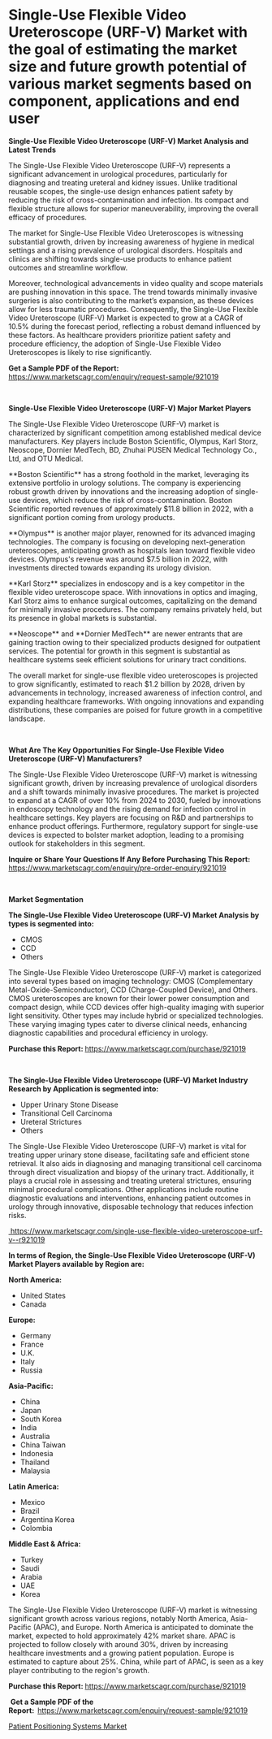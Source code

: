 <p><h1>Single-Use Flexible Video Ureteroscope (URF-V) Market with the goal of estimating the market size and future growth potential of various market segments based on component, applications and end user</h1></p><p><strong>Single-Use Flexible Video Ureteroscope (URF-V) Market Analysis and Latest Trends</strong></p>
<p><p>The Single-Use Flexible Video Ureteroscope (URF-V) represents a significant advancement in urological procedures, particularly for diagnosing and treating ureteral and kidney issues. Unlike traditional reusable scopes, the single-use design enhances patient safety by reducing the risk of cross-contamination and infection. Its compact and flexible structure allows for superior maneuverability, improving the overall efficacy of procedures.</p><p>The market for Single-Use Flexible Video Ureteroscopes is witnessing substantial growth, driven by increasing awareness of hygiene in medical settings and a rising prevalence of urological disorders. Hospitals and clinics are shifting towards single-use products to enhance patient outcomes and streamline workflow.</p><p>Moreover, technological advancements in video quality and scope materials are pushing innovation in this space. The trend towards minimally invasive surgeries is also contributing to the market’s expansion, as these devices allow for less traumatic procedures. Consequently, the Single-Use Flexible Video Ureteroscope (URF-V) Market is expected to grow at a CAGR of 10.5% during the forecast period, reflecting a robust demand influenced by these factors. As healthcare providers prioritize patient safety and procedure efficiency, the adoption of Single-Use Flexible Video Ureteroscopes is likely to rise significantly.</p></p>
<p><strong>Get a Sample PDF of the Report:&nbsp;</strong> <a href="https://www.marketscagr.com/enquiry/request-sample/921019?utm_campaign=2384&utm_medium=2&utm_source=Github&utm_content=ia&utm_term=04032025&utm_id=single-use-flexible-video-ureteroscope-urf-v">https://www.marketscagr.com/enquiry/request-sample/921019</a></p>
<p>&nbsp;</p>
<p><strong>Single-Use Flexible Video Ureteroscope (URF-V) Major Market Players</strong></p>
<p><p>The Single-Use Flexible Video Ureteroscope (URF-V) market is characterized by significant competition among established medical device manufacturers. Key players include Boston Scientific, Olympus, Karl Storz, Neoscope, Dornier MedTech, BD, Zhuhai PUSEN Medical Technology Co., Ltd, and OTU Medical.</p><p>**Boston Scientific** has a strong foothold in the market, leveraging its extensive portfolio in urology solutions. The company is experiencing robust growth driven by innovations and the increasing adoption of single-use devices, which reduce the risk of cross-contamination. Boston Scientific reported revenues of approximately $11.8 billion in 2022, with a significant portion coming from urology products.</p><p>**Olympus** is another major player, renowned for its advanced imaging technologies. The company is focusing on developing next-generation ureteroscopes, anticipating growth as hospitals lean toward flexible video devices. Olympus's revenue was around $7.5 billion in 2022, with investments directed towards expanding its urology division.</p><p>**Karl Storz** specializes in endoscopy and is a key competitor in the flexible video ureteroscope space. With innovations in optics and imaging, Karl Storz aims to enhance surgical outcomes, capitalizing on the demand for minimally invasive procedures. The company remains privately held, but its presence in global markets is substantial.</p><p>**Neoscope** and **Dornier MedTech** are newer entrants that are gaining traction owing to their specialized products designed for outpatient services. The potential for growth in this segment is substantial as healthcare systems seek efficient solutions for urinary tract conditions.</p><p>The overall market for single-use flexible video ureteroscopes is projected to grow significantly, estimated to reach $1.2 billion by 2028, driven by advancements in technology, increased awareness of infection control, and expanding healthcare frameworks. With ongoing innovations and expanding distributions, these companies are poised for future growth in a competitive landscape.</p></p>
<p>&nbsp;</p>
<p><strong>What Are The Key Opportunities For Single-Use Flexible Video Ureteroscope (URF-V) Manufacturers?</strong></p>
<p><p>The Single-Use Flexible Video Ureteroscope (URF-V) market is witnessing significant growth, driven by increasing prevalence of urological disorders and a shift towards minimally invasive procedures. The market is projected to expand at a CAGR of over 10% from 2024 to 2030, fueled by innovations in endoscopy technology and the rising demand for infection control in healthcare settings. Key players are focusing on R&D and partnerships to enhance product offerings. Furthermore, regulatory support for single-use devices is expected to bolster market adoption, leading to a promising outlook for stakeholders in this segment.</p></p>
<p><strong>Inquire or Share Your Questions If Any Before Purchasing This Report:</strong> <a href="https://www.marketscagr.com/enquiry/pre-order-enquiry/921019?utm_campaign=2384&utm_medium=2&utm_source=Github&utm_content=ia&utm_term=04032025&utm_id=single-use-flexible-video-ureteroscope-urf-v">https://www.marketscagr.com/enquiry/pre-order-enquiry/921019</a></p>
<p>&nbsp;</p>
<p><strong>Market Segmentation</strong></p>
<p><strong>The Single-Use Flexible Video Ureteroscope (URF-V) Market Analysis by types is segmented into:</strong></p>
<p><ul><li>CMOS</li><li>CCD</li><li>Others</li></ul></p>
<p><p>The Single-Use Flexible Video Ureteroscope (URF-V) market is categorized into several types based on imaging technology: CMOS (Complementary Metal-Oxide-Semiconductor), CCD (Charge-Coupled Device), and Others. CMOS ureteroscopes are known for their lower power consumption and compact design, while CCD devices offer high-quality imaging with superior light sensitivity. Other types may include hybrid or specialized technologies. These varying imaging types cater to diverse clinical needs, enhancing diagnostic capabilities and procedural efficiency in urology.</p></p>
<p><strong>Purchase this Report:&nbsp;</strong><a href="https://www.marketscagr.com/purchase/921019?utm_campaign=2384&utm_medium=2&utm_source=Github&utm_content=ia&utm_term=04032025&utm_id=single-use-flexible-video-ureteroscope-urf-v">https://www.marketscagr.com/purchase/921019</a></p>
<p>&nbsp;</p>
<p><strong>The Single-Use Flexible Video Ureteroscope (URF-V) Market Industry Research by Application is segmented into:</strong></p>
<p><ul><li>Upper Urinary Stone Disease</li><li>Transitional Cell Carcinoma</li><li>Ureteral Strictures</li><li>Others</li></ul></p>
<p><p>The Single-Use Flexible Video Ureteroscope (URF-V) market is vital for treating upper urinary stone disease, facilitating safe and efficient stone retrieval. It also aids in diagnosing and managing transitional cell carcinoma through direct visualization and biopsy of the urinary tract. Additionally, it plays a crucial role in assessing and treating ureteral strictures, ensuring minimal procedural complications. Other applications include routine diagnostic evaluations and interventions, enhancing patient outcomes in urology through innovative, disposable technology that reduces infection risks.</p></p>
<p><a href="https://www.marketscagr.com/single-use-flexible-video-ureteroscope-urf-v--r921019?utm_campaign=2384&utm_medium=2&utm_source=Github&utm_content=ia&utm_term=04032025&utm_id=single-use-flexible-video-ureteroscope-urf-v">&nbsp;https://www.marketscagr.com/single-use-flexible-video-ureteroscope-urf-v--r921019</a></p>
<p><strong>In terms of Region, the Single-Use Flexible Video Ureteroscope (URF-V) Market Players available by Region are:</strong></p>
<p>
    <p> <strong> North America: </strong>
        <ul>
            <li>United States</li>
            <li>Canada</li>
        </ul>
        </p> 
    <p> <strong> Europe: </strong>
        <ul>
            <li>Germany</li>
            <li>France</li>
            <li>U.K.</li>
            <li>Italy</li>
            <li>Russia</li>
        </ul>
        </p> 
    <p> <strong> Asia-Pacific: </strong>
        <ul>
            <li>China</li>
            <li>Japan</li>
            <li>South Korea</li>
            <li>India</li>
            <li>Australia</li>
            <li>China Taiwan</li>
            <li>Indonesia</li>
            <li>Thailand</li>
            <li>Malaysia</li>
        </ul>
        </p> 
    <p> <strong> Latin America: </strong>
        <ul>
            <li>Mexico</li>
            <li>Brazil</li>
            <li>Argentina Korea</li>
            <li>Colombia</li>
        </ul>
        </p> 
    <p> <strong> Middle East & Africa: </strong>
        <ul>
            <li>Turkey</li>
            <li>Saudi</li>
            <li>Arabia</li>
            <li>UAE</li>
            <li>Korea</li>
        </ul>
    </p>
    </p>
<p><p>The Single-Use Flexible Video Ureteroscope (URF-V) market is witnessing significant growth across various regions, notably North America, Asia-Pacific (APAC), and Europe. North America is anticipated to dominate the market, expected to hold approximately 42% market share. APAC is projected to follow closely with around 30%, driven by increasing healthcare investments and a growing patient population. Europe is estimated to capture about 25%. China, while part of APAC, is seen as a key player contributing to the region's growth.</p></p>
<p><strong>Purchase this Report: </strong><a href="https://www.marketscagr.com/purchase/921019?utm_campaign=2384&utm_medium=2&utm_source=Github&utm_content=ia&utm_term=04032025&utm_id=single-use-flexible-video-ureteroscope-urf-v">https://www.marketscagr.com/purchase/921019</a></p>
<p>&nbsp;<strong>Get a Sample PDF of the Report:&nbsp;&nbsp;</strong><a href="https://www.marketscagr.com/enquiry/request-sample/921019?utm_campaign=2384&utm_medium=2&utm_source=Github&utm_content=ia&utm_term=04032025&utm_id=single-use-flexible-video-ureteroscope-urf-v">https://www.marketscagr.com/enquiry/request-sample/921019</a></p>
<p><strong></strong></p>
<p><p><a href="https://github.com/skerretflossie9297/Market-Research-Report-List-1/blob/main/patient-positioning-systems-market.md?utm_campaign=2384&utm_medium=2&utm_source=Github&utm_content=ia&utm_term=04032025&utm_id=single-use-flexible-video-ureteroscope-urf-v">Patient Positioning Systems Market</a></p></p>